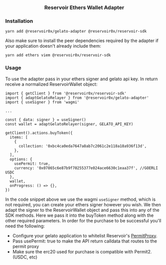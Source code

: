 <h3 align="center">Reservoir Ethers Wallet Adapter</h3>

### Installation

```
yarn add @reservoir0x/gelato-adapter @reservoir0x/reservoir-sdk
```

Also make sure to install the peer dependencies required by the adapter if your application doesn't already include them:

```
yarn add ethers viem @reservoir0x/reservoir-sdk
```

### Usage

To use the adapter pass in your ethers signer and gelato api key. In return receive a normalized ReservoirWallet object:

```
import { getClient } from '@reservoir0x/reservoir-sdk'
import { adaptGelatoRelayer } from '@reservoir0x/gelato-adapter'
import { useSigner } from 'wagmi'

...

const { data: signer } = useSigner()
const wallet = adaptGelatoRelayer(signer, GELATO_API_KEY)

getClient().actions.buyToken({
  items: [
    {
      collection: '0xbc4ca0eda7647a8ab7c2061c2e118a18a936f13d',
    },
  ],
  options: {
    usePermit: true,
    currency: '0x07865c6e87b9f70255377e024ace6630c1eaa37f', //GOERLI USDC
  },
  wallet,
  onProgress: () => {},
})
```

In the code snippet above we use the wagmi `useSigner` method, which is not required, you can create your ethers signer however you wish. We then adapt the signer to the ReservoirWallet object and pass this into any of the SDK methods. Here we pass it into the buyToken method along with the other required parameters. In order for the purchase to be successful you'll need the following:

- Configure your gelato application to whitelist Reservoir's [PermitProxy](https://github.com/reservoirprotocol/indexer/blob/b82284e67c9995f39d8274a93e73e61bd08fa6a3/packages/contracts/deployments.json#L260).
- Pass usePermit: true to make the API return calldata that routes to the permit proxy
- Make sure the erc20 used for purchase is compatible with Permit2. (USDC, etc)
